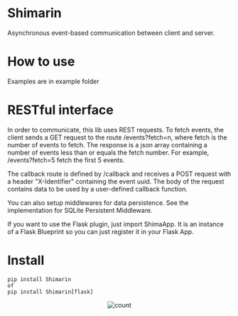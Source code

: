 # Shimarin

Asynchronous event-based communication between client and server.


# How to use

Examples are in example folder


# RESTful interface

In order to communicate, this lib uses REST requests.
To fetch events, the client sends a GET request to the route /events?fetch=n, where fetch is the number of events to fetch. The response is a json array containing a number of events less than or equals the fetch number. For example, /events?fetch=5 fetch the first 5 events.

The callback route is defined by /callback and receives a POST request with a header "X-Identifier" containing the event uuid. The body of the request contains data to be used by a user-defined callback function.

You can also setup middlewares for data persistence. See the implementation for SQLite Persistent Middleware.

If you want to use the Flask plugin, just import ShimaApp. It is an instance of a Flask Blueprint so you can just register it in your Flask App.

# Install

```
pip install Shimarin
of 
pip install Shimarin[flask]
```
<p align="center">
<img src="https://count.kamuridesu.com?username=shimarin" alt="count"/>
</p>
